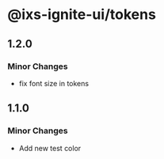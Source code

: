 # @ixs-ignite-ui/tokens

## 1.2.0

### Minor Changes

- fix font size in tokens

## 1.1.0

### Minor Changes

- Add new test color
